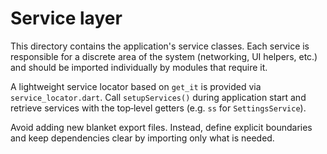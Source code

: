 # Service layer

This directory contains the application's service classes.  Each service is
responsible for a discrete area of the system (networking, UI helpers, etc.)
and should be imported individually by modules that require it.

A lightweight service locator based on `get_it` is provided via
`service_locator.dart`.  Call `setupServices()` during application start and
retrieve services with the top‑level getters (e.g. `ss` for `SettingsService`).

Avoid adding new blanket export files.  Instead, define explicit boundaries and
keep dependencies clear by importing only what is needed.
